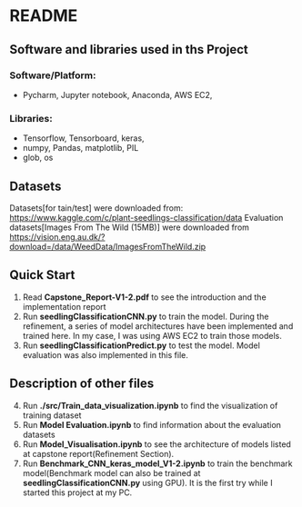 # README

## Software and libraries used in ths Project
### Software/Platform:
- Pycharm, Jupyter notebook, Anaconda, AWS EC2, 
### Libraries:
- Tensorflow, Tensorboard, keras, 
- numpy, Pandas, matplotlib, PIL
- glob, os

## Datasets
Datasets[for tain/test] were downloaded from: https://www.kaggle.com/c/plant-seedlings-classification/data
Evaluation datasets[Images From The Wild (15MB)] were downloaded from
https://vision.eng.au.dk/?download=/data/WeedData/ImagesFromTheWild.zip

## Quick Start
1. Read __Capstone_Report-V1-2.pdf__ to see the introduction and the implementation report
2. Run __seedlingClassificationCNN.py__ to train the model. During the refinement, a series of model architectures have been implemented and trained here. In my case, I was using AWS EC2 to train those models.
3. Run __seedlingClassificationPredict.py__ to test the model. Model evaluation was also implemented in this file.

## Description of other files
4. Run __./src/Train_data_visualization.ipynb__ to find the visualization of training dataset
5. Run __Model Evaluation.ipynb__ to find information about the evaluation datasets
6. Run __Model_Visualisation.ipynb__ to see the architecture of models listed at capstone report(Refinement Section).
7. Run __Benchmark_CNN_keras_model_V1-2.ipynb__ to train the benchmark model(Benchmark model can also be trained at __seedlingClassificationCNN.py__ using GPU). It is the first try while I started this project at my PC.
